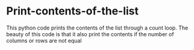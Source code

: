 # Print-contents-of-the-list
This python code prints the contents of the list through a count loop. The beauty of this code is that it also print the contents if the number of columns or rows are not equal
